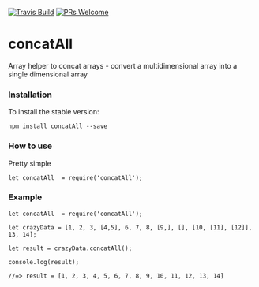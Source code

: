 [![Travis Build](https://travis-ci.org/abdalla/concatAll.svg?branch=master)](https://travis-ci.org/abdalla/concatAll)
[![PRs Welcome](https://img.shields.io/badge/prs-welcome-brightgreen.svg?style=flat-square)](http://makeapullrequest.com)
# concatAll
Array helper to concat arrays - convert a multidimensional array into a single dimensional array

### Installation
To install the stable version:
```
npm install concatAll --save
```

### How to use
Pretty simple

```
let concatAll  = require('concatAll');
```

### Example
```
let concatAll  = require('concatAll');

let crazyData = [1, 2, 3, [4,5], 6, 7, 8, [9,], [], [10, [11], [12]], 13, 14];

let result = crazyData.concatAll();

console.log(result);

//=> result = [1, 2, 3, 4, 5, 6, 7, 8, 9, 10, 11, 12, 13, 14]

```
